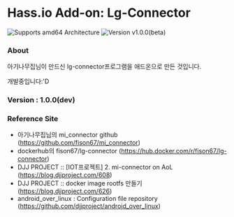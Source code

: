 # Hass.io Add-on: Lg-Connector 

![Supports amd64 Architecture][amd64-shield]
![Version v1.0.0(beta)][version-shield]

### About
아기나무집님이 만드신 lg-connector프로그램을 애드온으로 만든 것입니다.

개발중입니다:'D

### Version : 1.0.0(dev)

### Reference Site
- 아기나무집님의 mi_connector github (https://github.com/fison67/mi_connector)
- dockerhub의 fison67/lg-connector (https://hub.docker.com/r/fison67/lg-connector)
- DJJ PROJECT :: [IOT프로젝트] 2. mi-connector on AoL (https://blog.djjproject.com/608)<br>
- DJJ PROJECT :: docker image rootfs 만들기 (https://blog.djjproject.com/626)<br>
- android_over_linux : Configuration file repository (https://github.com/djjproject/android_over_linux)

[forum]: https://cafe.naver.com/koreassistant
[github]: https://github.com/HAKorea/addons
[issue]: https://github.com/zooil/wallpadRS485/issues
[aarch64-shield]: https://img.shields.io/badge/aarch64-yes-green.svg
[amd64-shield]: https://img.shields.io/badge/amd64-yes-green.svg
[armhf-shield]: https://img.shields.io/badge/armhf-yes-green.svg
[armv7-shield]: https://img.shields.io/badge/armv7-yes-green.svg
[i386-shield]: https://img.shields.io/badge/i386-yes-green.svg

[version-shield]: https://img.shields.io/badge/version-v1.0.0(beta)-orange.svg

